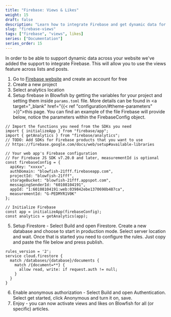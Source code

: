 ```yaml
---
title: "Firebase: Views & Likes"
weight: 15
draft: false
description: "Learn how to integrate Firebase and get dynamic data for views and likes."
slug: "firebase-views"
tags: ["firebase", "views", likes]
series: ["Documentation"]
series_order: 15
---
```


In order to be able to support dynamic data across your website we've added the support to integrate Firebase. This will allow you to use the views feature across lists and posts. 

1. Go to <a target="_blank" href="https://firebase.com">Firebase website</a> and create an account for free
2. Create a new project
3. Select analytics location
4. Setup firebase in Blowfish by getting the variables for your project and setting them inside `params.toml` file. More details can be found in <a target="_blank" href="{{< ref "configuration/#theme-parameters" >}}">this page</a>. You can find an example of the file Firebase will provide below, notice the parameters within the FirebaseConfig object.

```
// Import the functions you need from the SDKs you need
import { initializeApp } from "firebase/app";
import { getAnalytics } from "firebase/analytics";
// TODO: Add SDKs for Firebase products that you want to use
// https://firebase.google.com/docs/web/setup#available-libraries

// Your web app's Firebase configuration
// For Firebase JS SDK v7.20.0 and later, measurementId is optional
const firebaseConfig = {
  apiKey: "xxxxx",
  authDomain: "blowfish-21fff.firebaseapp.com",
  projectId: "blowfish-21fff",
  storageBucket: "blowfish-21fff.appspot.com",
  messagingSenderId: "60108104191",
  appId: "1:60108104191:web:039842ebe1370698b487ca",
  measurementId: "G-PEDMYR1V0K"
};

// Initialize Firebase
const app = initializeApp(firebaseConfig);
const analytics = getAnalytics(app);
```

5. Setup Firestore - Select Build and open Firestore. Create a new database and choose to start in production mode. Select server location and wait. Once that is started you need to configure the rules. Just copy and paste the file below and press publish.
```
rules_version = '2';
service cloud.firestore {
  match /databases/{database}/documents {
    match /{document=**} {
      allow read, write: if request.auth != null;
    }
  }
}
```
6. Enable anonymous authorization - Select Build and open Authentication. Select get started, click Anonymous and turn it on, save.
7. Enjoy - you can now activate views and likes on Blowfish for all (or specific) articles.
